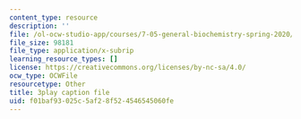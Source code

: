 ```yaml
---
content_type: resource
description: ''
file: /ol-ocw-studio-app/courses/7-05-general-biochemistry-spring-2020/f01baf93025c5af28f524546545060fe_o1pSk-sgFCA.vtt
file_size: 98181
file_type: application/x-subrip
learning_resource_types: []
license: https://creativecommons.org/licenses/by-nc-sa/4.0/
ocw_type: OCWFile
resourcetype: Other
title: 3play caption file
uid: f01baf93-025c-5af2-8f52-4546545060fe
---
```

